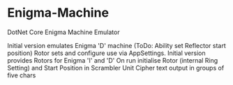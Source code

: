 # Enigma-Machine
DotNet Core Enigma Machine Emulator

Initial version emulates Enigma 'D' machine (ToDo: Ability set Reflector start position)
Rotor sets and configure use via AppSettings.  Initial version provides Rotors for Enigma 'I' and 'D'
On run initialise Rotor (internal Ring Setting) and Start Position in Scrambler Unit
Cipher text output in groups of five chars
